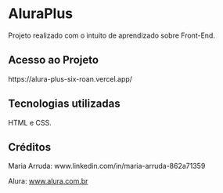 <h1>AluraPlus</h1>
<p>Projeto realizado com o intuito de aprendizado sobre Front-End.</p>

<h2>Acesso ao Projeto</h2>
https://alura-plus-six-roan.vercel.app/

<h2>Tecnologias utilizadas</h2>
<p>HTML e CSS.</p>

<h2>Créditos</h2>
Maria Arruda: www.linkedin.com/in/maria-arruda-862a71359

Alura: www.alura.com.br
